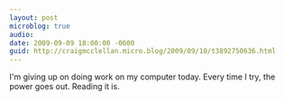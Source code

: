 ```yaml
---
layout: post
microblog: true
audio: 
date: 2009-09-09 18:00:00 -0600
guid: http://craigmcclellan.micro.blog/2009/09/10/t3892750636.html
---
```

I'm giving up on doing work on my computer today. Every time I try, the power goes out. Reading it is.
